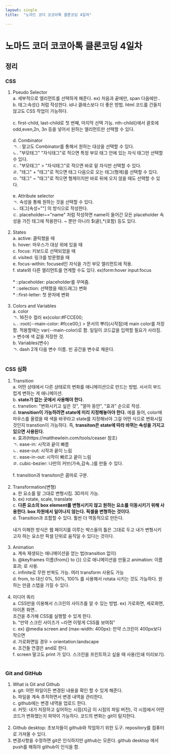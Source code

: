 ```yaml
---
layout: single
title:  "노마드 코더 코코아톡 클론코딩 4일차"

---
```


<h1>노마드 코더 코코아톡 클론코딩 4일차</h1>

<h2>정리</h2>

<h3>CSS</h3>

<ol>
    <li>Pseudo Selector</li>
    a. 세부적으로 엘리먼트를 선택하게 해준다. ex) 처음과 끝에만, span 다음에만..<br>
    b. 태그:속성{} 처럼 작성한다. id나 클래스보다 더 좋은 방법. html 코드를 건들지 않고도 CSS 작업이 가능하다. <br><br>
    c. first-child, last-child로 첫 번째, 마지막 선택 가능. nth-child()에서 괄호에 odd,even,2n, 3n 등을 넣어서 원하는 엘리먼트만 선택할 수 있다. <br><br>
    d. Combinator<br>
    ㄱ. : 말고도 Combinator를 통해서 원하는 대상을 선택할 수 있다. <br>
    ㄴ. "부모태그" "자식태그"로 적으면 특정 부모 태그 안에 있는 자식 태그만 선택할 수 있다. <br>
    ㄷ. "부모태그" > "자식태그"로 적으면 바로 밑 자식만 선택할 수 있다. <br>
    ㄹ. "태그" + "태그"로 적으면 태그 다음으로 오는 태그(형제)를 선택할 수 있다. <br>
    ㅁ. "태그" ~ "태그"로 적으면 형제이지만 바로 뒤에 오지 않을 때도 선택할 수 있다.<br><br>
    e. Attribute selector<br>
    ㄱ. 속성을 통해 원하는 것을 선택할 수 있다. <br>
    ㄴ. 태그[속성=""] 의 방식으로 작성한다. <br>
    ㄷ. placeholder~="name" 처럼 작성하면 name이 들어간 모든 placeholder 속성을 가진 태그에 적용한다. ~ 뿐만 아니라 $(끝),*(포함) 등도 있다. <br><br>
    <li>States</li>
    a. active: 클릭했을 때 <br>
    b. hover: 마우스가 대상 위에 있을 때 <br>
    c. focus: 키보드로 선택되었을 때 <br>
    d. visited: 링크를 방문했을 때<br>
    e. focus-within: focused인 자식을 가진 부모 엘리먼트에 적용.<br>
    f. state와 다른 엘리먼트를 연계할 수도 있다. ex)form:hover input:focus<br><br>
    * ::placeholder: placeholder를 꾸며줌.<br>
    * ::selection: 선택했을 때(드래그) 변화 <br>
    * ::first-letter: 첫 문자에 변화<br><br> 
    <li>Colors and Variables</li>
    a. color<br>
    ㄱ. 16진수 컬러 ex)color:#FCCE00;<br>
    ㄴ. :root{--main-color: #fcce00;} > 문서의 뿌리(시작점)에 main color를 저장함. 적용할때는 var(--main-color)로 함. 일일이 코드값을 입력할 필요가 사라짐. > 변수에 색 값을 저장한 것.<br>
    b. Variables(변수)<br>
    ㄱ. dash 2개 다음 변수 이름. 빈 공간을 변수로 채운다.<br><br>
</ol>

<h3>CSS 심화</h3>

<ol>
    <li>Transition</li>
    a. 어떤 상태에서 다른 상태로의 변화를 애니메이션으로 만드는 방법. 서서히 부드럽게 변하는 게 애니메이션.<br>
    b. <strong>state가 없는 곳에서 사용해야 한다.</strong> <br>
    c. transtion: "변화시키고 싶은 것", "얼마 동안", "효과" 순으로 작성. <br>
	d. <strong>transition이 가능하려면 state에 미리 지정해놓아야 한다.</strong> 예를 들어, color에 마우스를 올렸을 때 색을 바꾸라고 state를 지정해놔야 그걸 어떤 식으로 변화시킬 것인지 transtion이 가능하다. 즉, <strong>transiton은 state에 따라 바뀌는 속성을 가지고 있으면 사용된다.</strong> <br>
    e. 효과(https://matthewlein.com/tools/ceaser 참조)<br>
    ㄱ. ease-in: 시작과 끝이 빠름 <br>
    ㄴ. ease-out: 시작과 끝이 느림 <br>
    ㄷ. ease-in-out: 시작이 빠르고 끝이 느림<br>
    ㄹ. cubic-bezier: 나만의 커브(가속,감속..)를 만들 수 있다.<br><br>
    f. transition과 transiton은 콤마로 구분.<br><br>
    <li>Transformation(변형)</li>
    a. 한 요소를 말 그대로 변형시킴. 3D까지 가능.<br>
    b. ex) rotate, scale, translate <br>
    c. <strong>다른 요소의 box element를 변형시키지 않고 원하는 요소를 이동시키기 위해 사용한다. box 차원에서 일어나지 않는다. 픽셀을 변형하는 것이다.</strong> <br>
    d. Transition과 조합할 수 있다. 훨씬 더 역동적으로 만든다.<br><br>
내가 이해한 방식은 웹 페이지를 이루는 박스들의 틀은 그대로 두고 내가 변형시키고자 하는 요소만 픽셀 단위로 움직일 수 있다는 것이다. <br><br>
    <li>Animation</li>
    a. 계속 재생되는 애니메이션을 얻는 법(transition 없이)<br>
    b. @keyframes 이름{from{} to {}} 으로 애니메이션을 만들고 animation: 이름 효과; 로 사용. <br>
    c. infinite로 무한 반복도 가능. 여러 transform 사용도 가능<br>
    d. from, to 대신 0%, 50%, 100% 를 사용해서 rotata 시키는 것도 가능하다. 원하는 만큼 스텝을 가질 수 있다.<br><br>
    <li>미디어 쿼리</li>
    a. CSS만을 이용해서 스크린의 사이즈를 알 수 있는 방법. ex) 가로화면, 세로화면, 아이폰 화면..<br>
    조건을 추가해 CSS를 실행할 수 있게 한다. <br> 
    b. "만약 스크린 사이즈가 ~라면 이렇게 CSS를 보여줘" <br>
    c. ex) @media screen and (max-width: 400px): 만약 스크린이 400px보다 작으면 <br>
    d. 가로화면일 경우 > orientation:landscape <br> 
    e. 조건들 연결은 and로 한다. <br>
    f. screen 말고도 print 가 있다. 스크린을 프린트하고 싶을 때 사용(인쇄 미리보기). <br><br>
</ol>

<h3>Git and GitHub</h3>

<ol>
    <li>What is Git and Github</li>
    a. git: 어떤 파일이든 변경된 내용을 확인 할 수 있게 해준다. <br>
    b. 파일을 계속 추적하면서 변경 내역을 관리한다. <br>
    c. github에는 변경 내역을 업로드 한다.<br>
    d. 커밋: 내가 저장하고 싶어하는 시점(지금 이 시점의 파일 버전), 각 시점에서 어떤 코드가 변화했는지 파악이 가능하다. 코드의 변화는 git이 탐지한다. <br><br>
    <li>Github desktop: 초보자들이 github와 작업하기 위한 도구. repository를 컴퓨터로 가져올 수 있다. </li>
    <li>변경사항을 수정하면 git은 인식하지만 github는 모른다. github desktop 에서 push를 해줘야 github이 인식을 함.</li>
</ol>



